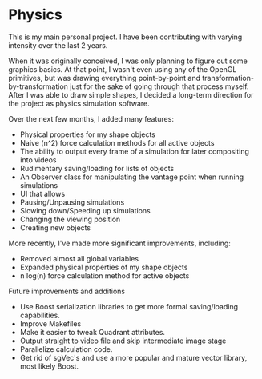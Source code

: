 Physics 
=======

This is my main personal project. I have been contributing with varying intensity over the last 2 years.

When it was originally conceived, I was only planning to figure out some graphics basics. At that point, I wasn't even using any of the OpenGL primitives, but was drawing everything point-by-point and transformation-by-transformation just for the sake of going through that process myself. After I was able to draw simple shapes, I decided a long-term direction for the project as physics simulation software.

Over the next few months, I added many features:
- Physical properties for my shape objects
- Naive (n^2) force calculation methods for all active objects
- The ability to output every frame of a simulation for later compositing into videos
- Rudimentary saving/loading for lists of objects
- An Observer class for manipulating the vantage point when running simulations
- UI that allows
 - Pausing/Unpausing simulations
 - Slowing down/Speeding up simulations
 - Changing the viewing position
 - Creating new objects 
 
More recently, I've made more significant improvements, including:
- Removed almost all global variables
- Expanded physical properties of my shape objects
- n log(n) force calculation method for active objects

Future improvements and additions
- Use Boost serialization libraries to get more formal saving/loading capabilities.
- Improve Makefiles
- Make it easier to tweak Quadrant attributes.
- Output straight to video file and skip intermediate image stage
- Parallelize calculation code.
- Get rid of sgVec's and use a more popular and mature vector library, most likely Boost.
